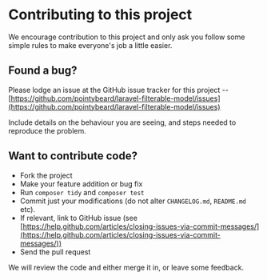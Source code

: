 # Contributing to this project

We encourage contribution to this project and only ask you follow some simple rules to make everyone's job a little easier.

## Found a bug?
Please lodge an issue at the GitHub issue tracker for this project -- [https://github.com/pointybeard/laravel-filterable-model/issues](https://github.com/pointybeard/laravel-filterable-model/issues)

Include details on the behaviour you are seeing, and steps needed to reproduce the problem.

## Want to contribute code?
* Fork the project
* Make your feature addition or bug fix
* Run `composer tidy` and `composer test`
* Commit just your modifications (do not alter `CHANGELOG.md`, `README.md` etc).
* If relevant, link to GitHub issue (see [https://help.github.com/articles/closing-issues-via-commit-messages/](https://help.github.com/articles/closing-issues-via-commit-messages/))
* Send the pull request

We will review the code and either merge it in, or leave some feedback.
